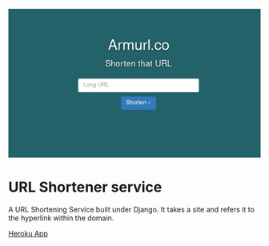 ![Shortener](Url_shortener.png)

# URL Shortener service
 
A URL Shortening Service built under Django. It takes a site and refers it to the hyperlink within the domain.
 
[Heroku App](http://armurl.herokuapp.com)
